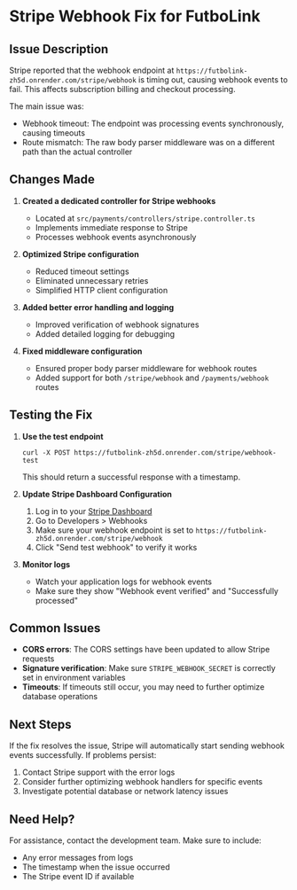 # Stripe Webhook Fix for FutboLink

## Issue Description

Stripe reported that the webhook endpoint at `https://futbolink-zh5d.onrender.com/stripe/webhook` is timing out, causing webhook events to fail. This affects subscription billing and checkout processing.

The main issue was:
- Webhook timeout: The endpoint was processing events synchronously, causing timeouts
- Route mismatch: The raw body parser middleware was on a different path than the actual controller

## Changes Made

1. **Created a dedicated controller for Stripe webhooks**
   - Located at `src/payments/controllers/stripe.controller.ts`
   - Implements immediate response to Stripe
   - Processes webhook events asynchronously

2. **Optimized Stripe configuration**
   - Reduced timeout settings
   - Eliminated unnecessary retries
   - Simplified HTTP client configuration

3. **Added better error handling and logging**
   - Improved verification of webhook signatures
   - Added detailed logging for debugging

4. **Fixed middleware configuration**
   - Ensured proper body parser middleware for webhook routes
   - Added support for both `/stripe/webhook` and `/payments/webhook` routes

## Testing the Fix

1. **Use the test endpoint**
   ```
   curl -X POST https://futbolink-zh5d.onrender.com/stripe/webhook-test
   ```
   This should return a successful response with a timestamp.

2. **Update Stripe Dashboard Configuration**
   1. Log in to your [Stripe Dashboard](https://dashboard.stripe.com)
   2. Go to Developers > Webhooks
   3. Make sure your webhook endpoint is set to `https://futbolink-zh5d.onrender.com/stripe/webhook`
   4. Click "Send test webhook" to verify it works

3. **Monitor logs**
   - Watch your application logs for webhook events
   - Make sure they show "Webhook event verified" and "Successfully processed"

## Common Issues

- **CORS errors**: The CORS settings have been updated to allow Stripe requests
- **Signature verification**: Make sure `STRIPE_WEBHOOK_SECRET` is correctly set in environment variables
- **Timeouts**: If timeouts still occur, you may need to further optimize database operations

## Next Steps

If the fix resolves the issue, Stripe will automatically start sending webhook events successfully. If problems persist:

1. Contact Stripe support with the error logs
2. Consider further optimizing webhook handlers for specific events
3. Investigate potential database or network latency issues

## Need Help?

For assistance, contact the development team. Make sure to include:
- Any error messages from logs
- The timestamp when the issue occurred
- The Stripe event ID if available 
